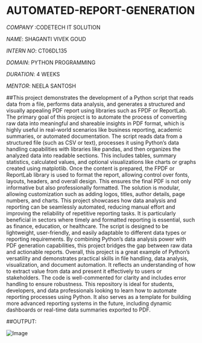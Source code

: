 # AUTOMATED-REPORT-GENERATION

*COMPANY* :CODETECH IT SOLUTION

*NAME*: SHAGANTI VIVEK GOUD

*INTERN NO*: CT06DL135

*DOMAIN*: PYTHON PROGRAMMING

*DURATION*: 4 WEEKS

*MENTOR*: NEELA SANTOSH

##This project demonstrates the development of a Python script that reads data from a file, performs data analysis, and generates a structured and visually appealing PDF report using libraries such as FPDF or ReportLab. The primary goal of this project is to automate the process of converting raw data into meaningful and shareable insights in PDF format, which is highly useful in real-world scenarios like business reporting, academic summaries, or automated documentation. The script reads data from a structured file (such as CSV or text), processes it using Python’s data handling capabilities with libraries like pandas, and then organizes the analyzed data into readable sections. This includes tables, summary statistics, calculated values, and optional visualizations like charts or graphs created using matplotlib. Once the content is prepared, the FPDF or ReportLab library is used to format the report, allowing control over fonts, layouts, headers, and overall design. This ensures the final PDF is not only informative but also professionally formatted. The solution is modular, allowing customization such as adding logos, titles, author details, page numbers, and charts. This project showcases how data analysis and reporting can be seamlessly automated, reducing manual effort and improving the reliability of repetitive reporting tasks. It is particularly beneficial in sectors where timely and formatted reporting is essential, such as finance, education, or healthcare. The script is designed to be lightweight, user-friendly, and easily adaptable to different data types or reporting requirements. By combining Python’s data analysis power with PDF generation capabilities, this project bridges the gap between raw data and actionable reports. Overall, this project is a great example of Python’s versatility and demonstrates practical skills in file handling, data analysis, visualization, and document automation. It reflects an understanding of how to extract value from data and present it effectively to users or stakeholders. The code is well-commented for clarity and includes error handling to ensure robustness. This repository is ideal for students, developers, and data professionals looking to learn how to automate reporting processes using Python. It also serves as a template for building more advanced reporting systems in the future, including dynamic dashboards or real-time data summaries exported to PDF.

##OUTPUT:


![Image](https://github.com/user-attachments/assets/57e7e87f-2da6-4c85-8144-285390fd1070)
